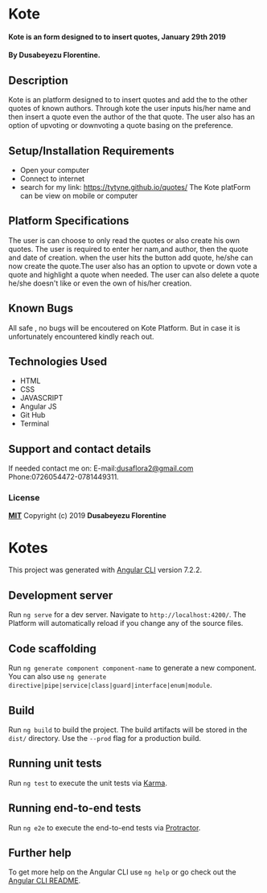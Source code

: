 
# Kote
#### Kote is an form designed to to insert quotes, January 29th 2019

#### By **Dusabeyezu Florentine.**
## Description
Kote is an platform designed to to insert quotes and add the to the other quotes of known authors. Through kote the user inputs his/her name and then insert  a quote even the author of the that quote. The user also has an option of upvoting or downvoting a quote basing on the preference.
## Setup/Installation Requirements
* Open your computer
* Connect to internet
* search for my link: https://tytyne.github.io/quotes/
The Kote platForm can be view on mobile or computer 
## Platform Specifications
The user is can choose to only read the quotes or also create his own quotes. The user is required to  enter her nam,and author, then the quote and date of creation. when the user hits the button add quote, he/she can now create the quote.The user also has an option to upvote or down vote a quote and highlight a quote when needed. The user can also delete a quote he/she doesn't like or even the own of his/her creation.
## Known Bugs
All safe , no bugs will be encoutered on Kote Platform. But in case it is unfortunately encountered kindly reach out.
## Technologies Used
* HTML
* CSS
* JAVASCRIPT
* Angular JS
* Git Hub
* Terminal
## Support and contact details
If needed contact me on:
E-mail:dusaflora2@gmail.com
Phone:0726054472-0781449311.
### License
**[MIT](http://choosealisence.com/licenses/mit/)**
Copyright (c) 2019 **Dusabeyezu Florentine**

# Kotes

This project was generated with [Angular CLI](https://github.com/angular/angular-cli) version 7.2.2.

## Development server

Run `ng serve` for a dev server. Navigate to `http://localhost:4200/`. The Platform will automatically reload if you change any of the source files.

## Code scaffolding

Run `ng generate component component-name` to generate a new component. You can also use `ng generate directive|pipe|service|class|guard|interface|enum|module`.

## Build

Run `ng build` to build the project. The build artifacts will be stored in the `dist/` directory. Use the `--prod` flag for a production build.

## Running unit tests

Run `ng test` to execute the unit tests via [Karma](https://karma-runner.github.io).

## Running end-to-end tests

Run `ng e2e` to execute the end-to-end tests via [Protractor](http://www.protractortest.org/).

## Further help

To get more help on the Angular CLI use `ng help` or go check out the [Angular CLI README](https://github.com/angular/angular-cli/blob/master/README.md).



